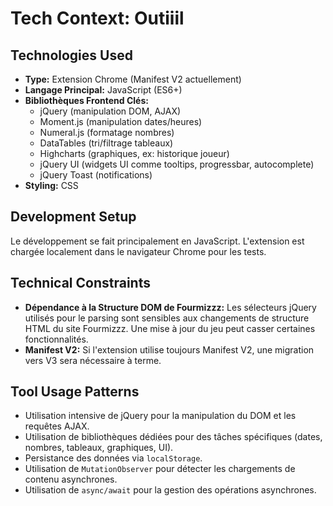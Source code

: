 # Tech Context: Outiiil

## Technologies Used
- **Type:** Extension Chrome (Manifest V2 actuellement)
- **Langage Principal:** JavaScript (ES6+)
- **Bibliothèques Frontend Clés:**
    - jQuery (manipulation DOM, AJAX)
    - Moment.js (manipulation dates/heures)
    - Numeral.js (formatage nombres)
    - DataTables (tri/filtrage tableaux)
    - Highcharts (graphiques, ex: historique joueur)
    - jQuery UI (widgets UI comme tooltips, progressbar, autocomplete)
    - jQuery Toast (notifications)
- **Styling:** CSS

## Development Setup
Le développement se fait principalement en JavaScript. L'extension est chargée localement dans le navigateur Chrome pour les tests.

## Technical Constraints
- **Dépendance à la Structure DOM de Fourmizzz:** Les sélecteurs jQuery utilisés pour le parsing sont sensibles aux changements de structure HTML du site Fourmizzz. Une mise à jour du jeu peut casser certaines fonctionnalités.
- **Manifest V2:** Si l'extension utilise toujours Manifest V2, une migration vers V3 sera nécessaire à terme.

## Tool Usage Patterns
- Utilisation intensive de jQuery pour la manipulation du DOM et les requêtes AJAX.
- Utilisation de bibliothèques dédiées pour des tâches spécifiques (dates, nombres, tableaux, graphiques, UI).
- Persistance des données via `localStorage`.
- Utilisation de `MutationObserver` pour détecter les chargements de contenu asynchrones.
- Utilisation de `async/await` pour la gestion des opérations asynchrones.
